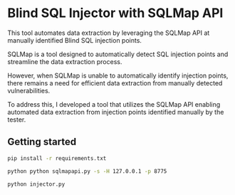 # Blind SQL Injector with SQLMap API
This tool automates data extraction by leveraging the SQLMap API at manually identified Blind SQL injection points.

SQLMap is a tool designed to automatically detect SQL injection points and streamline the data extraction process. 

However, when SQLMap is unable to automatically identify injection points, there remains a need for efficient data extraction from manually detected vulnerabilities.

To address this, I developed a tool that utilizes the SQLMap API enabling automated data extraction from injection points identified manually by the tester.

## Getting started
```bash
pip install -r requirements.txt

python python sqlmapapi.py -s -H 127.0.0.1 -p 8775

python injector.py
```
